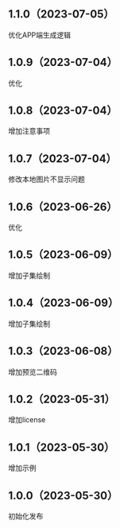 ## 1.1.0（2023-07-05）
优化APP端生成逻辑
## 1.0.9（2023-07-04）
优化
## 1.0.8（2023-07-04）
增加注意事项
## 1.0.7（2023-07-04）
修改本地图片不显示问题
## 1.0.6（2023-06-26）
优化
## 1.0.5（2023-06-09）
增加子集绘制
## 1.0.4（2023-06-09）
增加子集绘制
## 1.0.3（2023-06-08）
增加预览二维码
## 1.0.2（2023-05-31）
增加license
## 1.0.1（2023-05-30）
增加示例
## 1.0.0（2023-05-30）
初始化发布
